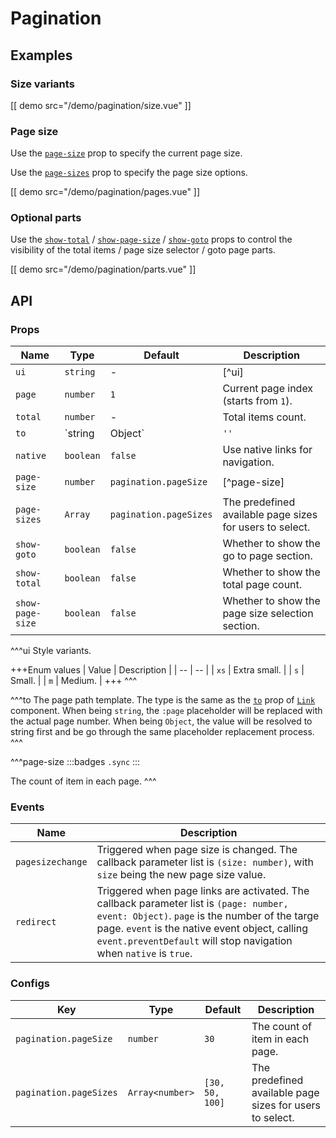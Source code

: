 # Pagination

## Examples

### Size variants

[[ demo src="/demo/pagination/size.vue" ]]

### Page size

Use the [`page-size`](#props-page-size) prop to specify the current page size.

Use the [`page-sizes`](#props-page-sizes) prop to specify the page size options.

[[ demo src="/demo/pagination/pages.vue" ]]

### Optional parts

Use the [`show-total`](#props-show-total) / [`show-page-size`](#props-show-page-size) / [`show-goto`](#props-show-goto) props to control the visibility of the total items / page size selector / goto page parts.

[[ demo src="/demo/pagination/parts.vue" ]]

## API

### Props

| Name | Type | Default | Description |
| -- | -- | -- | -- |
| ``ui`` | `string` | - | [^ui] |
| ``page`` | `number` | `1` | Current page index (starts from `1`). |
| ``total`` | `number` | - | Total items count. |
| ``to`` | `string | Object` | `''` | [^to] |
| ``native`` | `boolean` | `false` | Use native links for navigation. |
| ``page-size`` | `number` | `pagination.pageSize` | [^page-size] |
| ``page-sizes`` | `Array` | `pagination.pageSizes` | The predefined available page sizes for users to select. |
| ``show-goto`` | `boolean` | `false` | Whether to show the go to page section. |
| ``show-total`` | `boolean` | `false` | Whether to show the total page count. |
| ``show-page-size`` | `boolean` | `false` | Whether to show the page size selection section. |

^^^ui
Style variants.

+++Enum values
| Value | Description |
| -- | -- |
| `xs` | Extra small. |
| `s` | Small. |
| `m` | Medium. |
+++
^^^

^^^to
The page path template. The type is the same as the [`to`](./link#props-to) prop of [`Link`](./link) component. When being `string`, the `:page` placeholder will be replaced with the actual page number. When being `Object`, the value will be resolved to string first and be go through the same placeholder replacement process.
^^^

^^^page-size
:::badges
`.sync`
:::

The count of item in each page.
^^^

### Events

| Name | Description |
| -- | -- |
| ``pagesizechange`` | Triggered when page size is changed. The callback parameter list is `(size: number)`, with `size` being the new page size value. |
| ``redirect`` | Triggered when page links are activated. The callback parameter list is `(page: number, event: Object)`. `page` is the number of the targe page. `event` is the native event object, calling `event.preventDefault` will stop navigation when `native` is `true`. |

### Configs

| Key | Type | Default | Description |
| -- | -- | -- | -- |
| ``pagination.pageSize`` | `number` | `30` | The count of item in each page. |
| ``pagination.pageSizes`` | `Array<number>` | `[30, 50, 100]` | The predefined available page sizes for users to select. |

